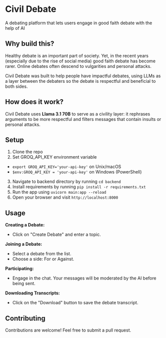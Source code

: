 # Civil Debate

A debating platform that lets users engage in good faith debate with the help of AI

## Why build this?

Healthy debate is an important part of society. Yet, in the recent years (especially due to the rise of social media) good faith debate has become rarer. Online debates often descend to vulgarities and personal attacks. 

Civil Debate was built to help people have impactful debates, using LLMs as a layer between the debaters so the debate is respectful and beneficial to both sides.

## How does it work?
Civil Debate uses **Llama 3.1 70B** to serve as a civility layer: it rephrases arguments to be more respectful and filters messages that contain insults or personal attacks.

## Setup
1. Clone the repo
2. Set GROQ_API_KEY environment variable
* `export GROQ_API_KEY='your-api-key'` on Unix/macOS
* `$env:GROQ_API_KEY = 'your-api-key'` on Windows (PowerShell)
3. Navigate to backend directory by running `cd backend`
4. Install requirements by running `pip install -r requirements.txt`
5. Run the app using `uvicorn main:app --reload`
6. Open your browser and visit `http://localhost:8000`

## Usage

**Creating a Debate:**
* Click on "Create Debate" and enter a topic.

**Joining a Debate:**
* Select a debate from the list.
* Choose a side: For or Against.

**Participating:**
* Engage in the chat. Your messages will be moderated by the AI before being sent.

**Downloading Transcripts:**
* Click on the "Download" button to save the debate transcript.

## Contributing
Contributions are welcome! Feel free to submit a pull request.